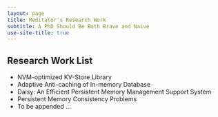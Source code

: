 ```yaml
---
layout: page
title: Meditator's Research Work
subtitle: A PhD Should Be Both Brave and Naive
use-site-title: true
---
```



## Research Work List
- NVM-optimized KV-Store Library
- Adaptive Anti-caching of In-memory Database
- Daisy: An Efficient Persistent Memory Management Support System
- Persistent Memory Consistency Problems
- To be appended ...
